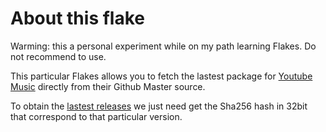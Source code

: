 # About this flake

Warming:  this a personal experiment while on my path learning Flakes.  Do not recommend to use.

This particular Flakes allows you to fetch the lastest package for [Youtube Music](https://github.com/th-ch/youtube-music) directly from their Github Master source.

To obtain the [lastest releases](https://github.com/th-ch/youtube-music/releases/) we just need get the Sha256 hash in 32bit that correspond to that particular version.